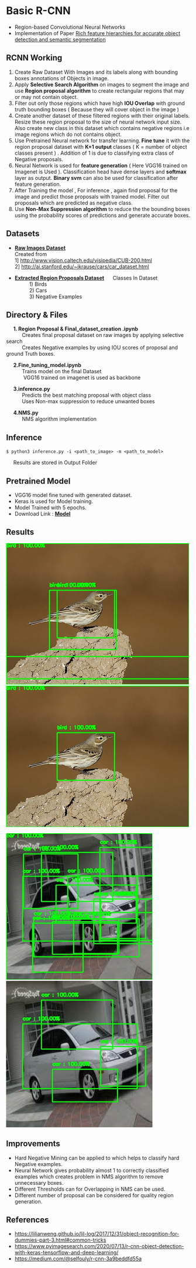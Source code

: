# Basic R-CNN
- Region-based Convolutional Neural Networks
- Implementation of Paper [Rich feature hierarchies for accurate object detection and semantic segmentation]( https://arxiv.org/abs/1311.2524)

## RCNN Working 
1. Create Raw Dataset With Images and its labels along with bounding boxes annotations of Objects in image.
2. Apply <b>Selective Search Algorithm</b> on images to segment the image and use <b>Region proposal algorithm</b> to create rectangular regions that may or may not contain object.
3.    Filter out only those regions which have high <b>IOU Overlap</b> with ground truth bounding boxes ( Because they will cover object in the image )
4. Create another dataset of these filtered regions with their original labels. Resize these region proposal to the size of neural network input size. Also create new class in this dataset which contains negative regions i.e image regions which do not contains object.
5.  Use Pretrained Neural network for transfer learning.<b> Fine tune</b> it with the region proposal dataset with <b>K+1 output </b>classes ( K = number of object classes present ) . Addition of 1 is due to classifying extra class of Negative proposals.
6. Neural Network is used for <b>feature generation</b> ( Here VGG16 trained on Imagenet is Used ). Classification head  have dense layers and <b> softmax</b> layer as output. <b>Binary svm</b> can also be used for classification after feature generation.
7. After Training the model , For inference , again find proposal for the image and predict those proposals with trained model. Filter out proposals which are predicted as negative class.
8. Use <b>Non-Max Suppression algorithm</b> to reduce the the bounding boxes using the probability scores of predictions and generate accurate boxes.

## Datasets
- <b>[Raw Images Dataset](https://drive.google.com/file/d/1hAE40pEb1VY3rauYpd7BY2RSaxsoHq5p/view?usp=sharing) </b></br>
	Created from </br>
	1] http://www.vision.caltech.edu/visipedia/CUB-200.html</br>
	2] http://ai.stanford.edu/~jkrause/cars/car_dataset.html </br>

- <b>[Extracted Region Proposals Dataset](https://drive.google.com/file/d/1Vi-bkG0SlGOvGP9bYFWeCGnlkgDe4FVr/view?usp=sharing)</b> </bt>
		&nbsp; &nbsp; &nbsp;Classes In Dataset</br>
			&nbsp; &nbsp; &nbsp;&nbsp; &nbsp; &nbsp;1) Birds </br> 
			&nbsp; &nbsp; &nbsp;&nbsp; &nbsp; &nbsp;2) Cars </br> 
			&nbsp; &nbsp; &nbsp;&nbsp; &nbsp; &nbsp;3) Negative Examples </br>


## Directory & Files 
&nbsp; &nbsp; &nbsp;<b>1. Region Proposal & Final_dataset_creation .ipynb</b></br>
&nbsp; &nbsp; &nbsp;&nbsp; &nbsp; &nbsp; Creates final proposal dataset on raw images by applying selective search </br>
&nbsp; &nbsp; &nbsp;&nbsp; &nbsp; &nbsp; Creates Negative examples by using IOU scores of proposal and ground Truth boxes.</br>

&nbsp; &nbsp; &nbsp;<b>2.Fine_tuning_model.ipynb</b></br>
&nbsp; &nbsp; &nbsp;&nbsp; &nbsp; &nbsp; Trains model on the final Dataset</br>
&nbsp; &nbsp; &nbsp; &nbsp; &nbsp; &nbsp; VGG16 trained on imagenet is used as backbone </br>

&nbsp; &nbsp; &nbsp;<b>3.inference.py</b></br>
&nbsp; &nbsp; &nbsp;&nbsp; &nbsp; &nbsp; Predicts the best matching proposal with object class</br>
&nbsp; &nbsp; &nbsp; &nbsp; &nbsp; &nbsp;Uses Non-max suppression to reduce unwanted boxes</br>

&nbsp; &nbsp; &nbsp;<b>4.NMS.py</b></br>
&nbsp; &nbsp; &nbsp;&nbsp; &nbsp; &nbsp; NMS algorithm implementation</br>

## Inference
```  
$ python3 inference.py -i <path_to_image> -m <path_to_model>
```
&nbsp;&nbsp;&nbsp;&nbsp; Results are stored in Output Folder

## Pretrained Model 
- VGG16 model fine tuned with generated dataset. 
-  Keras is used for Model training.
- Model Trained with 5 epochs.
- Download Link : <b>[Model](https://drive.google.com/file/d/1Ti262Q34XzQT5JN9ttJXrqUz9enFd_hE/view?usp=sharing)</b>

## Results 

![alt-text-1](Output/1.before_nms.jpg "Before NMS") ![alt-text-2](Output/1.after_nms.jpg "After NMS")

![alt-text-1](Output/8.before_nms.jpg "Before NMS") ![alt-text-2](Output/8.after_nms.jpg "After NMS")

## Improvements

- Hard Negative Mining can be applied to which helps to classify hard Negative examples.
- Neural Network gives probability almost 1 to correctly classified examples which creates problem in NMS algorithm to remove unnecessary boxes.
- Different Thresholds can for Overlapping in NMS can be used.
- Different number of proposal can be considered for quality region generation.

## References
- https://lilianweng.github.io/lil-log/2017/12/31/object-recognition-for-dummies-part-3.html#common-tricks
- https://www.pyimagesearch.com/2020/07/13/r-cnn-object-detection-with-keras-tensorflow-and-deep-learning/ 
- https://medium.com/@selfouly/r-cnn-3a9beddfd55a

